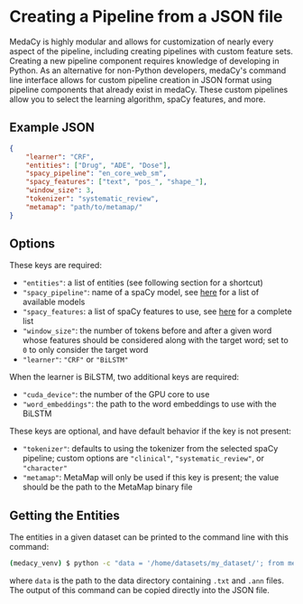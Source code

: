 # Creating a Pipeline from a JSON file

MedaCy is highly modular and allows for customization of nearly every aspect of the pipeline, including creating pipelines
with custom feature sets. Creating a new pipeline component requires knowledge of developing in Python. As an alternative
for non-Python developers, medaCy's command line interface allows for custom pipeline creation in JSON format using pipeline components
that already exist in medaCy. These custom pipelines allow you to select the learning algorithm, spaCy features, and more.

## Example JSON

```json
{
    "learner": "CRF",
    "entities": ["Drug", "ADE", "Dose"],
    "spacy_pipeline": "en_core_web_sm",
    "spacy_features": ["text", "pos_", "shape_"],
    "window_size": 3,
    "tokenizer": "systematic_review",
    "metamap": "path/to/metamap/"
}
```

## Options
These keys are required:
* `"entities"`: a list of entities (see following section for a shortcut)
* `"spacy_pipeline"`: name of a spaCy model, see [here](https://spacy.io/usage/models) for a list of available models
* `"spacy_features`: a list of spaCy features to use, see [here](https://spacy.io/api/token) for a complete list
* `"window_size"`: the number of tokens before and after a given word whose features should be considered along 
with the target word; set to `0` to only consider the target word
* `"learner"`: `"CRF"` or `"BiLSTM"`

When the learner is BiLSTM, two additional keys are required:
* `"cuda_device"`: the number of the GPU core to use
* `"word_embeddings"`: the path to the word embeddings to use with the BiLSTM

These keys are optional, and have default behavior if the key is not present:
* `"tokenizer"`: defaults to using the tokenizer from the selected spaCy pipeline; custom options are `"clinical"`,
`"systematic_review"`, or `"character"`
* `"metamap"`: MetaMap will only be used if this key is present; the value should be the path to the MetaMap binary file

## Getting the Entities
The entities in a given dataset can be printed to the command line with this command:

```bash
(medacy_venv) $ python -c "data = '/home/datasets/my_dataset/'; from medacy.data.dataset import Dataset; import json; data = Dataset(data); print(json.dumps(data.get_labels(as_list=True)))"
```

where `data` is the path to the data directory containing `.txt` and `.ann` files. The output of this command can be 
copied directly into the JSON file.
